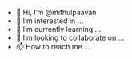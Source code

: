 - 👋 Hi, I’m @mithulpaavan
- 👀 I’m interested in ...
- 🌱 I’m currently learning ...
- 💞️ I’m looking to collaborate on ...
- 📫 How to reach me ...

<!---
mithulpaavan/mithulpaavan is a ✨ special ✨ repository because its `README.md` (this file) appears on your GitHub profile.
You can click the Preview link to take a look at your changes.
--->

